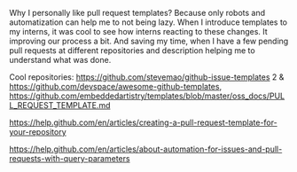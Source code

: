 
Why I personally like pull request templates?
Because only robots and automatization can help me to not being lazy. When I introduce templates to my interns, it was cool to see how interns reacting to these changes.
It improving our process a bit. And saving my time, when I have a few pending pull requests at different repositories and description helping me to understand what was done.


Cool repositories:
https://github.com/stevemao/github-issue-templates 2 & https://github.com/devspace/awesome-github-templates,
https://github.com/embeddedartistry/templates/blob/master/oss_docs/PULL_REQUEST_TEMPLATE.md


https://help.github.com/en/articles/creating-a-pull-request-template-for-your-repository



https://help.github.com/en/articles/about-automation-for-issues-and-pull-requests-with-query-parameters
